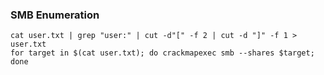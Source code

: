 ### SMB Enumeration

```
cat user.txt | grep "user:" | cut -d"[" -f 2 | cut -d "]" -f 1 > user.txt
for target in $(cat user.txt); do crackmapexec smb --shares $target; done
```
